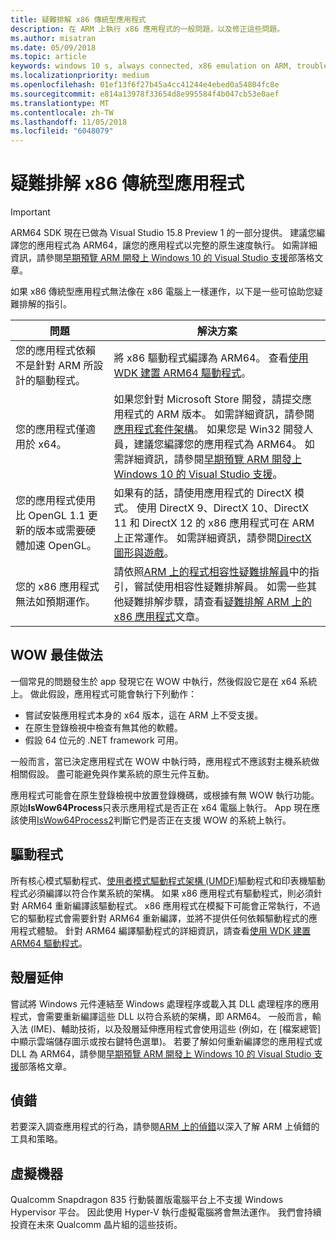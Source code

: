 ```yaml
---
title: 疑難排解 x86 傳統型應用程式
description: 在 ARM 上執行 x86 應用程式的一般問題，以及修正這些問題。
ms.author: misatran
ms.date: 05/09/2018
ms.topic: article
keywords: windows 10 s, always connected, x86 emulation on ARM, troubleshooting, 永遠連線, ARM 上的 x86 模擬, 疑難排解
ms.localizationpriority: medium
ms.openlocfilehash: 01ef13f6f27b45a4cc41244e4ebed0a54804fc8e
ms.sourcegitcommit: e814a13978f33654d8e995584f4b047cb53e0aef
ms.translationtype: MT
ms.contentlocale: zh-TW
ms.lasthandoff: 11/05/2018
ms.locfileid: "6048079"
---
```

# <a name="troubleshooting-x86-desktop-apps"></a>疑難排解 x86 傳統型應用程式
>[!IMPORTANT]
> ARM64 SDK 現在已做為 Visual Studio 15.8 Preview 1 的一部分提供。 建議您編譯您的應用程式為 ARM64，讓您的應用程式以完整的原生速度執行。 如需詳細資訊，請參閱[早期預覽 ARM 開發上 Windows 10 的 Visual Studio 支援](https://blogs.windows.com/buildingapps/2018/05/08/visual-studio-support-for-windows-10-on-arm-development/)部落格文章。

如果 x86 傳統型應用程式無法像在 x86 電腦上一樣運作，以下是一些可協助您疑難排解的指引。

|問題|解決方案|
|-----|--------|
| 您的應用程式依賴不是針對 ARM 所設計的驅動程式。 | 將 x86 驅動程式編譯為 ARM64。 查看[使用 WDK 建置 ARM64 驅動程式](https://docs.microsoft.com/en-us/windows-hardware/drivers/develop/building-arm64-drivers)。 |
| 您的應用程式僅適用於 x64。 | 如果您針對 Microsoft Store 開發，請提交應用程式的 ARM 版本。 如需詳細資訊，請參閱[應用程式套件架構](../packaging/device-architecture.md)。 如果您是 Win32 開發人員，建議您編譯您的應用程式為 ARM64。 如需詳細資訊，請參閱[早期預覽 ARM 開發上 Windows 10 的 Visual Studio 支援](https://blogs.windows.com/buildingapps/2018/05/08/visual-studio-support-for-windows-10-on-arm-development/)。 |
| 您的應用程式使用比 OpenGL 1.1 更新的版本或需要硬體加速 OpenGL。 | 如果有的話，請使用應用程式的 DirectX 模式。 使用 DirectX 9、DirectX 10、DirectX 11 和 DirectX 12 的 x86 應用程式可在 ARM 上正常運作。 如需詳細資訊，請參閱[DirectX 圖形與遊戲](https://msdn.microsoft.com/en-us/library/windows/desktop/ee663274(v=vs.85).aspx)。 |
| 您的 x86 應用程式無法如預期運作。 | 請依照[ARM 上的程式相容性疑難排解員](apps-on-arm-program-compat-troubleshooter.md)中的指引，嘗試使用相容性疑難排解員。 如需一些其他疑難排解步驟，請查看[疑難排解 ARM 上的 x86 應用程式](apps-on-arm-troubleshooting-x86.md)文章。 |

## <a name="best-practices-for-wow"></a>WOW 最佳做法
一個常見的問題發生於 app 發現它在 WOW 中執行，然後假設它是在 x64 系統上。 做此假設，應用程式可能會執行下列動作：

- 嘗試安裝應用程式本身的 x64 版本，這在 ARM 上不受支援。
- 在原生登錄檢視中檢查有無其他的軟體。
- 假設 64 位元的 .NET framework 可用。

一般而言，當已決定應用程式在 WOW 中執行時，應用程式不應該對主機系統做相關假設。 盡可能避免與作業系統的原生元件互動。

應用程式可能會在原生登錄檢視中放置登錄機碼，或根據有無 WOW 執行功能。 原始**IsWow64Process**只表示應用程式是否正在 x64 電腦上執行。 App 現在應該使用[IsWow64Process2](https://msdn.microsoft.com/en-us/library/windows/desktop/mt804318(v=vs.85).aspx)判斷它們是否正在支援 WOW 的系統上執行。 

## <a name="drivers"></a>驅動程式 
所有核心模式驅動程式、[使用者模式驅動程式架構 (UMDF)](https://docs.microsoft.com/windows-hardware/drivers/wdf/overview-of-the-umdf)驅動程式和印表機驅動程式必須編譯以符合作業系統的架構。 如果 x86 應用程式有驅動程式，則必須針對 ARM64 重新編譯該驅動程式。 x86 應用程式在模擬下可能會正常執行，不過它的驅動程式會需要針對 ARM64 重新編譯，並將不提供任何依賴驅動程式的應用程式體驗。 針對 ARM64 編譯驅動程式的詳細資訊，請查看[使用 WDK 建置 ARM64 驅動程式](https://docs.microsoft.com/windows-hardware/drivers/develop/building-arm64-drivers)。

## <a name="shell-extensions"></a>殼層延伸 
嘗試將 Windows 元件連結至 Windows 處理程序或載入其 DLL 處理程序的應用程式，會需要重新編譯這些 DLL 以符合系統的架構，即 ARM64。 一般而言，輸入法 (IME)、輔助技術，以及殼層延伸應用程式會使用這些 (例如，在 [檔案總管] 中顯示雲端儲存圖示或按右鍵特色選單)。 若要了解如何重新編譯您的應用程式或 DLL 為 ARM64，請參閱[早期預覽 ARM 開發上 Windows 10 的 Visual Studio 支援](https://blogs.windows.com/buildingapps/2018/05/08/visual-studio-support-for-windows-10-on-arm-development/)部落格文章。 

## <a name="debugging"></a>偵錯
若要深入調查應用程式的行為，請參閱[ARM 上的偵錯](https://docs.microsoft.com/en-us/windows-hardware/drivers/debugger/debugging-arm64)以深入了解 ARM 上偵錯的工具和策略。

## <a name="virtual-machines"></a>虛擬機器
Qualcomm Snapdragon 835 行動裝置版電腦平台上不支援 Windows Hypervisor 平台。 因此使用 Hyper-V 執行虛擬電腦將會無法運作。 我們會持續投資在未來 Qualcomm 晶片組的這些技術。 